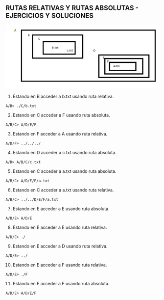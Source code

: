 ## RUTAS RELATIVAS Y RUTAS ABSOLUTAS - EJERCICIOS Y SOLUCIONES

<p><img alt="mapa de ruta" src="./arbol.png" /></p>


1. Estando en B acceder a b.txt usando ruta relativa.
```
A/B> ./C/b.txt
```
2. Estando en C acceder a F usando ruta absoluta.
```
A/B/C> A/D/E/F
```
3. Estando en F acceder a A usando ruta relativa.
```
A/D/F> ../../../
```
4. Estando en D acceder a c.txt usando ruta absoluta.
```
A/D> A/B/C/c.txt
```
5. Estando en C acceder a a.txt usando ruta absoluta.
```
A/B/C> A/D/E/F/a.txt
```
6. Estando en C acceder a a.txt usando ruta relativa.
```
A/B/C> ../../D/E/F/a.txt
```
7. Estando en E acceder a E usando ruta absoluta.
```
A/D/E> A/D/E
```
8. Estando en E acceder a E usando ruta relativa.
```
A/D/E> ./
```
9. Estando en E acceder a D usando ruta relativa.
```
A/D/E> ../
```
10. Estando en E acceder a F usando ruta relativa.
```
A/D/E> ./F
```
11. Estando en E acceder a F usando ruta absoluta.
```
A/D/E> A/D/E/F
```